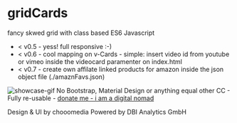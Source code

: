 # gridCards
fancy skwed grid with class based ES6 Javascript
<ul>
<li>< v0.5 - yess! full responsive :-)</li>
<li>< v0.6 - cool mapping on v-Cards - simple: insert video id from youtube or vimeo inside the videocard paramenter on index.html</li>
<li>< v0.7 - create own affilate linked products for amazon inside the json object file (./amaznFavs.json)</li>
</ul>
<img src="https://github.com/chooomedia/gridCards/blob/v0.6/showcase-gridCards.gif?raw=true" alt="showcase-gif" />
No Bootstrap, Material Design or anything equal other
CC - Fully re-usable - <a href="http://paypal.me/choooomedia/" target="_blank">donate me - i am a digital nomad</a>

Design & UI by chooomedia
Powered by DBI Analytics GmbH
